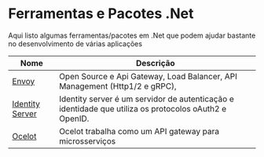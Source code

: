 # Ferramentas e Pacotes .Net
Aqui listo algumas ferramentas/pacotes em .Net que podem ajudar bastante no desenvolvimento de várias aplicações

|Nome   | Descrição|
|-------|----------|
|[Envoy](https://www.envoyproxy.io/)|Open Source e Api Gateway, Load Balancer, API Management (Http1/2 e gRPC), 
|[Identity Server](https://identityserver4.readthedocs.io/en/latest/)|Identity server é um servidor de autenticação e identidade que utiliza os protocolos oAuth2 e OpenID.|
|[Ocelot](https://ocelot.readthedocs.io/)|Ocelot trabalha como um API gateway para microsserviços|